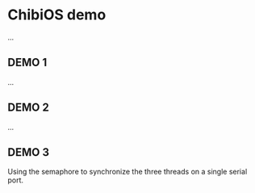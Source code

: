 ChibiOS demo 
======================
...
## DEMO 1
... 

## DEMO 2
... 

## DEMO 3
Using the semaphore to synchronize the three threads on a single serial port.
